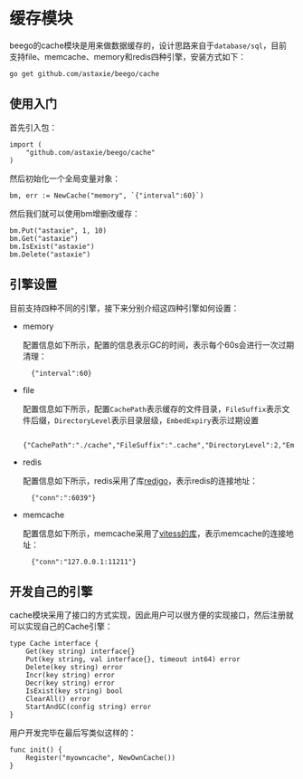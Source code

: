 # 缓存模块
beego的cache模块是用来做数据缓存的，设计思路来自于`database/sql`，目前支持file、memcache、memory和redis四种引擎，安装方式如下：

	go get github.com/astaxie/beego/cache
	
## 使用入门
首先引入包：

	import (
		"github.com/astaxie/beego/cache"
	)

然后初始化一个全局变量对象：

	bm, err := NewCache("memory", `{"interval":60}`)

然后我们就可以使用bm增删改缓存：

	bm.Put("astaxie", 1, 10)
	bm.Get("astaxie")
	bm.IsExist("astaxie")
	bm.Delete("astaxie")

## 引擎设置
目前支持四种不同的引擎，接下来分别介绍这四种引擎如何设置：

- memory

	配置信息如下所示，配置的信息表示GC的时间，表示每个60s会进行一次过期清理：
	
		{"interval":60}													
- file

	配置信息如下所示，配置`CachePath`表示缓存的文件目录，`FileSuffix`表示文件后缀，`DirectoryLevel`表示目录层级，`EmbedExpiry`表示过期设置
	
		{"CachePath":"./cache","FileSuffix":".cache","DirectoryLevel":2,"EmbedExpiry":120}
		
- redis

	配置信息如下所示，redis采用了库[redigo](http://github.com/garyburd/redigo/redis)，表示redis的连接地址：
	
		{"conn":":6039"}
		
- memcache

	配置信息如下所示，memcache采用了[vitess的库](http://code.google.com/p/vitess/go/memcache)，表示memcache的连接地址：	
	
		{"conn":"127.0.0.1:11211"}	
		
## 开发自己的引擎
cache模块采用了接口的方式实现，因此用户可以很方便的实现接口，然后注册就可以实现自己的Cache引擎：

	type Cache interface {
		Get(key string) interface{}
		Put(key string, val interface{}, timeout int64) error
		Delete(key string) error
		Incr(key string) error
		Decr(key string) error
		IsExist(key string) bool
		ClearAll() error
		StartAndGC(config string) error
	}		

用户开发完毕在最后写类似这样的：

	func init() {
		Register("myowncache", NewOwnCache())
	}
		